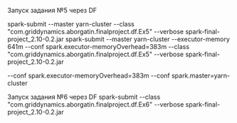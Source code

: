 
 Запуск задания №5 через DF
 
 spark-submit --master yarn-cluster --class "com.griddynamics.aborgatin.finalproject.df.Ex5" --verbose  spark-final-project_2.10-0.2.jar 
 spark-submit --master yarn-cluster --executor-memory 641m --conf spark.executor-memoryOverhead=383m --class "com.griddynamics.aborgatin.finalproject.df.Ex5" --verbose spark-final-project_2.10-0.2.jar 
 
--conf spark.executor-memoryOverhead=383m
--conf spark.master=yarn-cluster

 
  Запуск задания №6 через DF
 spark-submit  --class "com.griddynamics.aborgatin.finalproject.df.Ex6" --verbose spark-final-project_2.10-0.2.jar 